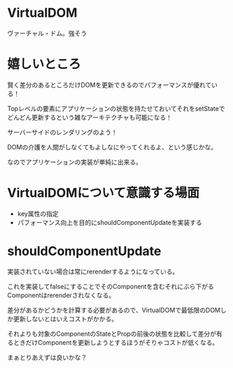 # VirtualDOM

ヴァーチャル・ドム。強そう


# 嬉しいところ

賢く差分のあるところだけDOMを更新できるのでパフォーマンスが優れている！

Topレベルの要素にアプリケーションの状態を持たせておいてそれをsetStateでどんどん更新するという雑なアーキテクチャも可能になる！

サーバーサイドのレンダリングのよう！

DOMの介護を人間がしなくてもよしなにやってくれるよ、という感じかな。

なのでアプリケーションの実装が単純に出来る。

# VirtualDOMについて意識する場面

* key属性の指定
* パフォーマンス向上を目的にshouldComponentUpdateを実装する

# shouldComponentUpdate

実装されていない場合は常にrerenderするようになっている。

これを実装してfalseにすることでそのComponentを含むそれにぶら下がるComponentはrerenderされなくなる。

差分があるかどうかを計算する必要があるので、VirtualDOMで最低限のDOMしか更新しないとはいえコストがかかる。

それよりも対象のComponentのStateとPropの前後の状態を比較して差分が有るときだけComponentを更新しようとするほうがそりゃコストが低くなる。

まぁとりあえずは良いかな？